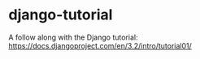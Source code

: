 # django-tutorial

A follow along with the Django tutorial: https://docs.djangoproject.com/en/3.2/intro/tutorial01/

